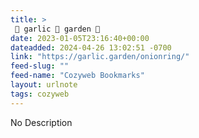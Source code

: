```yaml
---
title: > 
 🌿 garlic 🧄 garden 🌿
date: 2023-01-05T23:16:40+00:00
dateadded: 2024-04-26 13:02:51 -0700
link: "https://garlic.garden/onionring/"
feed-slug: ""
feed-name: "Cozyweb Bookmarks"
layout: urlnote
tags: cozyweb
--- 
```

No Description
 <!-- end excerpt --> 
